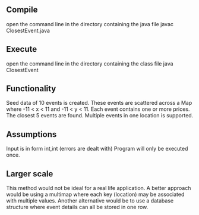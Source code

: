 ## Compile
  open the command line in the directory containing the java file
  javac ClosestEvent.java

## Execute
  open the command line in the directory containing the class file
  java ClosestEvent

## Functionality
   Seed data of 10 events is created. These events are scattered across a Map
   where -11 < x < 11 and -11 < y < 11.
   Each event contains one or more prices.
   The closest 5 events are found.
   Multiple events in one location is supported.

## Assumptions
  Input is in form int,int (errors are dealt with)
  Program will only be executed once.

## Larger scale
  This method would not be ideal for a real life application. A better approach
  would be using a multimap where each key (location) may be associated with
  multiple values.
  Another alternative would be to use a database structure where event details
  can all be stored in one row. 
